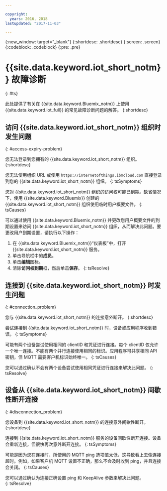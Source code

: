 ```yaml
---

copyright:
  years: 2016, 2018
lastupdated: "2017-11-03"

---
```


{:new_window: target="\_blank"}
{:shortdesc: .shortdesc}
{:screen: .screen}
{:codeblock: .codeblock}
{:pre: .pre}

# {{site.data.keyword.iot_short_notm}} 故障诊断
{: #ts}

此处提供了有关在 {{site.data.keyword.Bluemix_notm}} 上使用 {{site.data.keyword.iot_full}} 的常见故障诊断问题的解答。
{:shortdesc}

## 访问 {{site.data.keyword.iot_short_notm}} 组织时发生问题
{: #access-expiry-problem}

您无法登录到您拥有的 {{site.data.keyword.iot_short_notm}} 组织。
{:shortdesc}

您无法使用组织 URL 或使用 `https://internetofthings.ibmcloud.com` 直接登录到您的 {{site.data.keyword.iot_short_notm}} 组织。
{: tsSymptoms}

您对 {{site.data.keyword.iot_short_notm}} 组织的访问权可能已到期。缺省情况下，使用 {{site.data.keyword.Bluemix}} 创建的 {{site.data.keyword.iot_short_notm}} 组织使用临时用户概要文件。
{: tsCauses}

可以通过使用 {{site.data.keyword.Bluemix_notm}} 并更改您用户概要文件的到期设置来访问 {{site.data.keyword.iot_short_notm}} 组织，从而解决此问题。要更改用户到期设置，请执行以下操作：

1. 在 {{site.data.keyword.Bluemix_notm}}“仪表板”中，打开 {{site.data.keyword.iot_short_notm}} 服务。
2. 单击导航栏中的**成员**。
3. 单击**编辑**图标。
4. 清除**访问权到期**框，然后单击**保存**。
{: tsResolve}

## 连接到 {{site.data.keyword.iot_short_notm}} 时发生问题
{: #connection_problem}

您与 {{site.data.keyword.iot_short_notm}} 的连接意外断开。
{:shortdesc}

尝试连接到 {{site.data.keyword.iot_short_notm}} 时，设备或应用程序收到错误。
{: tsSymptoms}

可能有两个设备尝试使用相同的 clientID 和凭证进行连接。每个 clientID 仅允许一个唯一连接。不能有两个并行连接使用相同的标识。应用程序可共享相同 API 密钥，但 MQTT 需要客户机标识始终唯一。
{: tsCauses}

您可以通过确认不会有两个设备尝试使用相同凭证进行连接来解决此问题。
{: tsResolve}

## 设备从 {{site.data.keyword.iot_short_notm}} 间歇性断开连接
{: #disconnection_problem}

您设备到 {{site.data.keyword.iot_short_notm}} 的连接意外间歇性断开。
{:shortdesc}

连接到 {{site.data.keyword.iot_short_notm}} 服务的设备间歇性断开连接。设备会重新连接，但很快再次意外断开连接。
{: tsSymptoms}

可能是因为您在连接时，所使用的 MQTT ping 选项值太低，这导致看上去像连接超时。例如，如果客户机 MQTT 设置不正确，那么不会及时收到 ping，并且连接会关闭。
{: tsCauses}

您可以通过确认为连接正确设置 ping 和 KeepAlive 参数来解决此问题。   
{: tsResolve}

